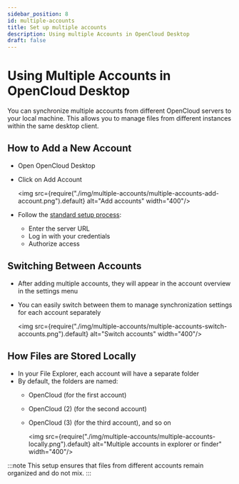 ```yaml
---
sidebar_position: 8
id: multiple-accounts
title: Set up multiple accounts
description: Using multiple Accounts in OpenCloud Desktop
draft: false
---
```


# Using Multiple Accounts in OpenCloud Desktop

You can synchronize multiple accounts from different OpenCloud servers to your local machine. This allows you to manage files from different instances within the same desktop client.

## How to Add a New Account

- Open OpenCloud Desktop
- Click on Add Account

  <img src={require("./img/multiple-accounts/multiple-accounts-add-account.png").default} alt="Add accounts" width="400"/>

- Follow the [standard setup process](./set-up):
  - Enter the server URL
  - Log in with your credentials
  - Authorize access

## Switching Between Accounts

- After adding multiple accounts, they will appear in the account overview in the settings menu
- You can easily switch between them to manage synchronization settings for each account separately

  <img src={require("./img/multiple-accounts/multiple-accounts-switch-accounts.png").default} alt="Switch accounts" width="400"/>

## How Files are Stored Locally

- In your File Explorer, each account will have a separate folder
- By default, the folders are named:
  - OpenCloud (for the first account)
  - OpenCloud (2) (for the second account)
  - OpenCloud (3) (for the third account), and so on

    <img src={require("./img/multiple-accounts/multiple-accounts-locally.png").default} alt="Multiple accounts in explorer or finder" width="400"/>

:::note
This setup ensures that files from different accounts remain organized and do not mix.
:::
